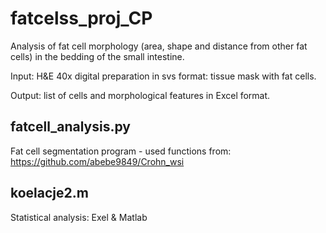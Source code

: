 # fatcelss_proj_CP

Analysis of fat cell morphology (area, shape and distance from other fat cells) in the bedding of the small intestine. 

Input: H&E 40x digital preparation in svs format: tissue mask with fat cells. 

Output: list of cells and morphological features in Excel format. 

## fatcell_analysis.py
Fat cell segmentation program - used functions from: https://github.com/abebe9849/Crohn_wsi

## koelacje2.m
Statistical analysis: Exel & Matlab

